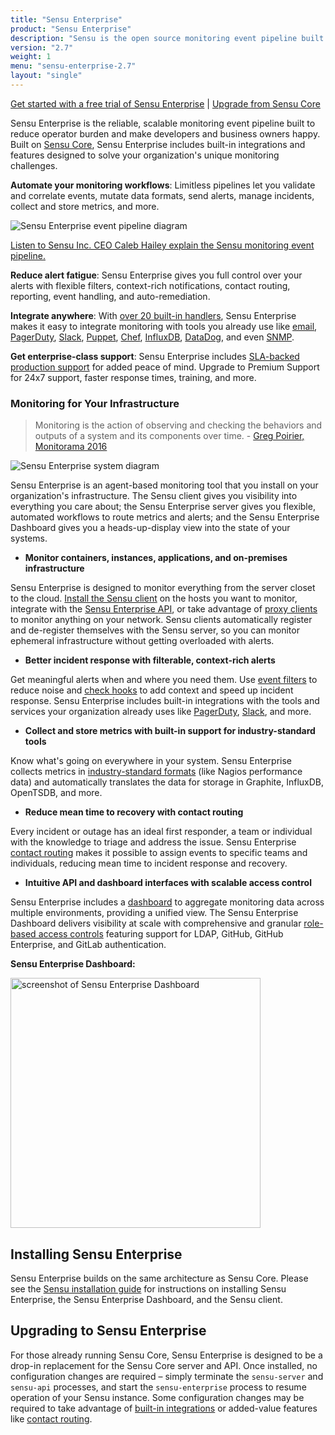 ```yaml
---
title: "Sensu Enterprise"
product: "Sensu Enterprise"
description: "Sensu is the open source monitoring event pipeline built to reduce operator burden and meet the challenges of monitoring hybrid-cloud and containerized infrastructures."
version: "2.7"
weight: 1
menu: "sensu-enterprise-2.7"
layout: "single"
---
```


[Get started with a free trial of Sensu Enterprise][1] | [Upgrade from Sensu Core][24]

Sensu Enterprise is the reliable, scalable monitoring event pipeline built to reduce operator burden and make developers and business owners happy.
Built on [Sensu Core][3], Sensu Enterprise includes built-in integrations and features designed to solve your organization's unique monitoring challenges.

**Automate your monitoring workflows**: Limitless pipelines let you validate and correlate events, mutate data formats, send alerts, manage incidents, collect and store metrics, and more.

<img alt="Sensu Enterprise event pipeline diagram" title="Sensu Enterprise lets you take monitoring events from your system and use pipelines to take the right action for your workflow." src="/images/pipeline-enterprise.svg">

<i class="fa fa-youtube-play" aria-hidden="true"></i> <a target="_blank" href="https://www.youtube.com/watch?v=jUW4rAqazwA">Listen to Sensu Inc. CEO Caleb Hailey explain the Sensu monitoring event pipeline.</a>

**Reduce alert fatigue**: Sensu Enterprise gives you full control over your alerts with flexible filters, context-rich notifications, contact routing, reporting, event handling, and auto-remediation.

**Integrate anywhere**: With [over 20 built-in handlers][4], Sensu Enterprise makes it easy to integrate monitoring with tools you already use like [email][5], [PagerDuty][6], [Slack][7], [Puppet][8], [Chef][9], [InfluxDB][10], [DataDog][11], and even [SNMP][12].

**Get enterprise-class support**: Sensu Enterprise includes [SLA-backed production support][13] for added peace of mind. Upgrade to Premium Support for 24x7 support, faster response times, training, and more.

### Monitoring for Your Infrastructure

> Monitoring is the action of observing and checking the behaviors and outputs of a system and its components over time. - [Greg Poirier, Monitorama 2016](https://vimeo.com/173610062)

<img alt="Sensu Enterprise system diagram" src="/images/system-enterprise.png">

Sensu Enterprise is an agent-based monitoring tool that you install on your organization's infrastructure.
The Sensu client gives you visibility into everything you care about; the Sensu Enterprise server gives you flexible, automated workflows to route metrics and alerts; and the Sensu Enterprise Dashboard gives you a heads-up-display view into the state of your systems.

- **Monitor containers, instances, applications, and on-premises infrastructure**

Sensu Enterprise is designed to monitor everything from the server closet to the cloud.
[Install the Sensu client][14] on the hosts you want to monitor, integrate with the [Sensu Enterprise API][15], or take advantage of [proxy clients][16] to monitor anything on your network.
Sensu clients automatically register and de-register themselves with the Sensu server, so you can monitor ephemeral infrastructure without getting overloaded with alerts.

- **Better incident response with filterable, context-rich alerts**

Get meaningful alerts when and where you need them.
Use [event filters][17] to reduce noise and [check hooks][19] to add context and speed up incident response.
Sensu Enterprise includes built-in integrations with the tools and services your organization already uses like [PagerDuty][20], [Slack][21], and more.

- **Collect and store metrics with built-in support for industry-standard tools**

Know what's going on everywhere in your system.
Sensu Enterprise collects metrics in [industry-standard formats][26] (like Nagios performance data) and automatically translates the data for storage in Graphite, InfluxDB, OpenTSDB, and more.

- **Reduce mean time to recovery with contact routing**

Every incident or outage has an ideal first responder, a team or individual with the knowledge to triage and address the issue. Sensu Enterprise [contact routing][23] makes it possible to assign events to specific teams and individuals, reducing mean time to incident response and recovery.

- **Intuitive API and dashboard interfaces with scalable access control**

Sensu Enterprise includes a [dashboard][18] to aggregate monitoring data across multiple environments, providing a unified view.
The Sensu Enterprise Dashboard delivers visibility at scale with comprehensive and granular [role-based access controls][25] featuring support for LDAP, GitHub, GitHub Enterprise, and GitLab authentication.

**Sensu Enterprise Dashboard:**

<img alt="screenshot of Sensu Enterprise Dashboard" src="/images/enterprise-dashboard-hud-hero.png" width="400px">

## Installing Sensu Enterprise

Sensu Enterprise builds on the same architecture as Sensu Core.
Please see the [Sensu installation guide][22] for instructions on installing
Sensu Enterprise, the Sensu Enterprise Dashboard, and the Sensu client.

## Upgrading to Sensu Enterprise

For those already running Sensu Core, Sensu Enterprise is designed to be a
drop-in replacement for the Sensu Core server and API. Once installed,
no configuration changes are required – simply terminate the
`sensu-server` and `sensu-api` processes, and start the `sensu-enterprise`
process to resume operation of your Sensu instance. Some configuration
changes may be required to take advantage of [built-in integrations][4]
or added-value features like [contact routing][23].

[1]: https://account.sensu.io/users/sign_up?plan=gold
[2]: #upgrading-to-sensu-enterprise
[3]: /sensu-core/latest
[4]: built-in-handlers/#list-of-built-in-handlers
[5]: integrations/email
[6]: integrations/pagerduty
[7]: integrations/slack
[8]: integrations/puppet
[9]: integrations/chef
[10]: integrations/influxdb
[11]: integrations/datadog
[12]: integrations/snmp
[13]: https://sensu.io/features/support
[14]: /sensu-core/latest/installation/install-sensu-client
[15]: api
[16]: /sensu-core/latest/reference/clients#proxy-clients
[17]: built-in-filters
[18]: /sensu-enterprise-dashboard/latest
[19]: /sensu-core/latest/reference/checks/#check-hooks
[20]:  https://www.pagerduty.com
[21]:  https://slack.com
[22]: /sensu-core/latest/installation/overview
[23]: contact-routing
[24]: #upgrading-to-sensu-enterprise
[25]: /sensu-enterprise-dashboard/latest/rbac/overview
[26]: built-in-mutators
